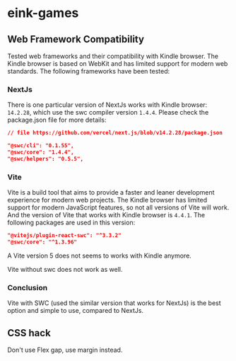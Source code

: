 # eink-games  

## Web Framework Compatibility

Tested web frameworks and their compatibility with Kindle browser. The Kindle browser is based on WebKit and has limited support for modern web standards. The following frameworks have been tested:

### NextJs

There is one particular version of NextJs works with Kindle browser: `14.2.28`, which use the swc compiler version `1.4.4`. Please check the package.json file for more details:

```json
// file https://github.com/vercel/next.js/blob/v14.2.28/package.json

"@swc/cli": "0.1.55",
"@swc/core": "1.4.4",
"@swc/helpers": "0.5.5",
```

### Vite

Vite is a build tool that aims to provide a faster and leaner development experience for modern web projects. The Kindle browser has limited support for modern JavaScript features, so not all versions of Vite will work.
And the version of Vite that works with Kindle browser is `4.4.1`. The following packages are used in this version:

```json
"@vitejs/plugin-react-swc": "^3.3.2"
"@swc/core": "^1.3.96"
```

A Vite version 5 does not seems to works with Kindle anymore.

Vite without swc does not work as well.

### Conclusion

Vite with SWC (used the similar version that works for NextJs) is the best option and simple to use, compared to NextJs.

## CSS hack

Don't use Flex gap, use margin instead.
